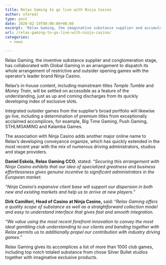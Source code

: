 ```yaml
---
title: Relax Gaming to go live with Ninja Casino
author: xforeal 
type: post
date: 2020-02-19T00:00:00+00:00
excerpt: 'Relax Gaming, the imaginative substance supplier and accumulation stage, has joined forces with Global Gaming in an arrangement to dispatch its whole arrangement of exclusive and outsider opening games with the operator&amp;rsquo;s leader brand Ninja Casino '
url: /relax-gaming-to-go-live-with-ninja-casino/
categories:
  - news

---
```

Relax Gaming, the inventive substance supplier and conglomeration stage, has collaborated with Global Gaming in an arrangement to dispatch its whole arrangement of restrictive and outsider opening games with the operator&rsquo;s leader brand Ninja Casino.

Relax&rsquo;s in-house content, including mainstream titles _Temple Tumble_ and _Money Train_, will be settled on accessible as a feature of the understanding, just as up and coming discharges from its quickly developing index of exclusive slots.&nbsp;&nbsp;

Integrated outsider games from the supplier&rsquo;s broad portfolio will likewise go live, including a determination of premium titles from exceptionally acclaimed accomplices, for example, Big Time Gaming, Push Gaming, STHLMGAMING and Kalamba Games.

The association with Ninja Casino adds another major online name to Relax&rsquo;s developing conveyance organize, which has quickly extended in the most recent year with the mix of numerous driving administrators, studios and stage providers.

**Daniel Eskola, Relax Gaming CCO**, stated: _&ldquo;Securing this arrangement with Ninja Casino exhibits that our idea of specialized greatness and business effortlessness gives genuine incentive to significant administrators in the European market.&nbsp;_ 

_&ldquo;Ninja Casino&rsquo;s expansive client base will support our dispersion in both new and existing markets and help us to arrive at new players.&rdquo;_ 

**Dirk Camilleri, Head of Casino at Ninja Casino,** said: &ldquo;_Relax Gaming offers a quality scope of substance as well as a straightforward collection model and easy to understand interface that gives fast and smooth integration._

_&ldquo;We value using the most recent forefront innovation to convey the most ideal gambling club understanding to our clients and banding together with Relax permits us to additionally propel our contribution with industry driving games.&rdquo;_

Relax Gaming gives its accomplices a list of more than 1000 club games, including top notch totaled substance from chose Silver Bullet studios together with imaginative exclusive products.